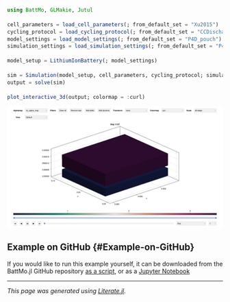 


```julia
using BattMo, GLMakie, Jutul

cell_parameters = load_cell_parameters(; from_default_set = "Xu2015")
cycling_protocol = load_cycling_protocol(; from_default_set = "CCDischarge")
model_settings = load_model_settings(; from_default_set = "P4D_pouch")
simulation_settings = load_simulation_settings(; from_default_set = "P4D_pouch")

model_setup = LithiumIonBattery(; model_settings)

sim = Simulation(model_setup, cell_parameters, cycling_protocol; simulation_settings);
output = solve(sim)

plot_interactive_3d(output; colormap = :curl)
```

![](svskxkv.jpeg)

## Example on GitHub {#Example-on-GitHub}

If you would like to run this example yourself, it can be downloaded from the BattMo.jl GitHub repository [as a script](https://github.com/BattMoTeam/BattMo.jl/blob/main/examples/example_3D_pouch.jl), or as a [Jupyter Notebook](https://github.com/BattMoTeam/BattMo.jl/blob/gh-pages/dev/final_site/notebooks/example_3D_pouch.ipynb)


---


_This page was generated using [Literate.jl](https://github.com/fredrikekre/Literate.jl)._
